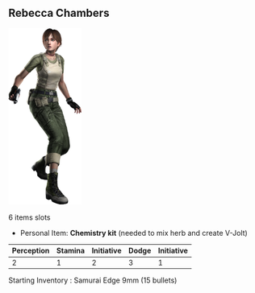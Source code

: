 Rebecca Chambers
----

<img src="./rebecca_chambers.png" height="350px" />

6 items slots
* Personal Item: **Chemistry kit** (needed to mix herb and create V-Jolt)

| Perception | Stamina | Initiative | Dodge | Initiative |
|------------|---------|------------|-------|------------|
| 2 | 1 | 2 | 3 | 1 |

Starting Inventory : Samurai Edge 9mm (15 bullets)
